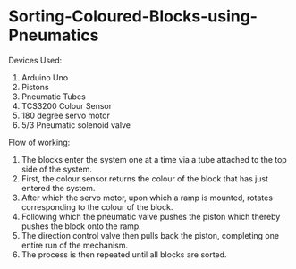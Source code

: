 # Sorting-Coloured-Blocks-using-Pneumatics
  Devices Used:
  1) Arduino Uno
  2) Pistons
  3) Pneumatic Tubes
  4) TCS3200 Colour Sensor
  5) 180 degree servo motor
  6) 5/3 Pneumatic solenoid valve
  
  Flow of working:
  1) The blocks enter the system one at a time via a tube attached to the top side of the system.
  2) First, the colour sensor returns the colour of the block that has just entered the system.
  3) After which the servo motor, upon which a ramp is mounted, rotates corresponding to the colour of the block.
  4) Following which the pneumatic valve pushes the piston which thereby pushes the block onto the ramp.
  5) The direction control valve then pulls back the piston, completing one entire run of the mechanism.
  6) The process is then repeated until all blocks are sorted.
